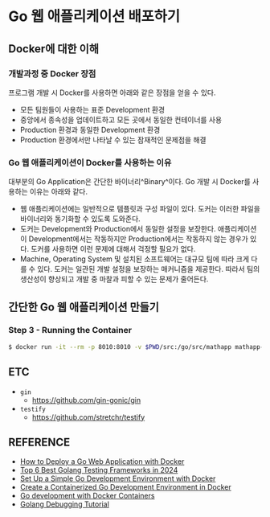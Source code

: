 # Go 웹 애플리케이션 배포하기

## Docker에 대한 이해

### 개발과정 중 Docker 장점

프로그램 개발 시 Docker를 사용하면 아래와 같은 장점을 얻을 수 있다.

- 모든 팀원들이 사용하는 표준 Development 환경
- 중앙에서 종속성을 업데이트하고 모든 곳에서 동일한 컨테이너를 사용
- Production 환경과 동일한 Development 환경
- Production 환경에서만 나타날 수 있는 잠재적인 문제점을 해결

### Go 웹 애플리케이션이 Docker를 사용하는 이유

대부분의 Go Application은 간단한 바이너리^Binary^이다.
Go 개발 시 Docker를 사용하는 이유는 아래와 같다.

- 웹 애플리케이션에는 일반적으로 템플릿과 구성 파일이 있다. 도커는 이러한 파일을 바이너리와 동기화할 수 있도록 도와준다.
- 도커는 Development와 Production에서 동일한 설정을 보장한다. 애플리케이션이 Development에서는 작동하지만 Production에서는 작동하지 않는 경우가 있다. 도커를 사용하면 이런 문제에 대해서 걱정할 필요가 없다.
- Machine, Operating System 및 설치된 소프트웨어는 대규모 팀에 따라 크게 다를 수 있다. 도커는 일관된 개발 설정을 보장하는 매커니즘을 제공한다. 따라서 팀의 생산성이 향상되고 개발 중 마찰과 피할 수 있는 문제가 줄어든다.

## 간단한 Go 웹 애플리케이션 만들기




### Step 3 - Running the Container

```sh
$ docker run -it --rm -p 8010:8010 -v $PWD/src:/go/src/mathapp mathapp-development
```


## ETC

- `gin`
    - https://github.com/gin-gonic/gin
- `testify`
    - https://github.com/stretchr/testify


## REFERENCE

- [How to Deploy a Go Web Application with Docker](https://semaphoreci.com/community/tutorials/how-to-deploy-a-go-web-application-with-docker)
- [Top 6 Best Golang Testing Frameworks in 2024](https://reliasoftware.com/blog/golang-testing-framework)
- [Set Up a Simple Go Development Environment with Docker](https://levelup.gitconnected.com/setup-simple-go-development-environment-with-docker-b8b9c0d4e0a8)
- [Create a Containerized Go Development Environment in Docker](https://www.brettfullam.com/create-a-containerized-go-development-environment-in-docker)
- [Go development with Docker Containers](https://blog.jetbrains.com/go/2020/05/04/go-development-with-docker-containers/)
- [Golang Debugging Tutorial](https://www.rookout.com/blog/golang-debugging-tutorial/)